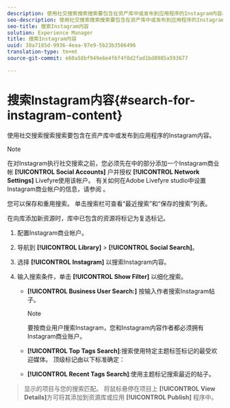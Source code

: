 ```yaml
---
description: 使用社交搜索搜索搜索要包含在资产库中或发布到应用程序的Instagram内容。
seo-description: 使用社交搜索搜索搜索要包含在资产库中或发布到应用程序的Instagram内容。
seo-title: 搜索Instagram内容
solution: Experience Manager
title: 搜索Instagram内容
uuid: 38a7185d-9936-4eaa-97e9-5b23b3566496
translation-type: tm+mt
source-git-commit: e60a58bf949e6e4f6f4f8d2fad1bd8985a593677

---
```



# 搜索Instagram内容{#search-for-instagram-content}

使用社交搜索搜索搜索要包含在资产库中或发布到应用程序的Instagram内容。

>[!NOTE]
>
>在对Instagram执行社交搜索之前，您必须先在中的部分添加一个Instagram商业帐 **[!UICONTROL Social Accounts]** 户并授权 **[!UICONTROL Network Settings]** Livefyre使用该帐户。 有关如何在Adobe Livefyre studio中设置Instagram商业帐户的信息，请参阅 [](../c-users-creating-accounts-with-studio-access/t-configure-social-accout-instagram/c-about-instagram-accounts.md#c_about_instagram_accounts)。

您可以保存和重用搜索。 单击搜索栏可查看“最近搜索”和“保存的搜索”列表。

在向库添加新资源时，库中已包含的资源将标记为复选标记。

1. 配置Instagram商业帐户。
1. 导航到 **[!UICONTROL Library]** &gt; **[!UICONTROL Social Search]**。
1. 选择 **[!UICONTROL Instagram]** 以搜索Instagram内容。
1. 输入搜索条件，单击 **[!UICONTROL Show Filter]** 以细化搜索。

   * **[!UICONTROL Business User Search:]** 按输入作者搜索Instagram帖子。

      >[!NOTE]
      >
      >要按商业用户搜索Instagram，您和Instagram内容作者都必须拥有Instagram商业账户。

   * **[!UICONTROL Top Tags Search]**:搜索使用特定主题标签标记的最受欢迎媒体。 顶级标记由以下标准确定： [](https://developers.facebook.com/docs/instagram-api/reference/hashtag/top-media)

   * **[!UICONTROL Recent Tags Search]**:使用主题标记搜索最近的帖子。

>显示的项目与您的搜索匹配。 将鼠标悬停在项目上 **[!UICONTROL View Details]**&#x200B;方可将其添加到资源库或应用 **[!UICONTROL Publish]** 程序中。

